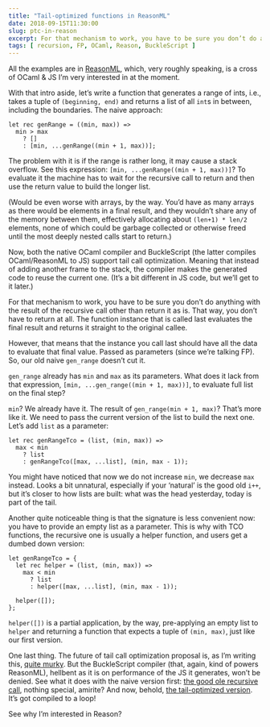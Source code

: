 ```yaml
---
title: "Tail-optimized functions in ReasonML"
date: 2018-09-15T11:30:00
slug: ptc-in-reason
excerpt: For that mechanism to work, you have to be sure you don’t do anything with the result of the recursive call other than return it as is. That way, you don’t have to return at all. The function instance that is called last evaluates the final result and returns it straight to the original callee.
tags: [ recursion, FP, OCaml, Reason, BuckleScript ]
---
```


All the examples are in [ReasonML](https://reasonml.github.io), which, very roughly speaking, is a cross of OCaml & JS I’m very interested in at the moment.

With that intro aside, let’s write a function that generates a range of ints, i.e., takes a tuple of `(beginning, end)` and returns a list of all `int`s in between, including the boundaries. The naive approach:

```reason
let rec genRange = ((min, max)) =>
  min > max
    ? []
    : [min, ...genRange((min + 1, max))];
```

The problem with it is if the range is rather long, it may cause a stack overflow. See this expression: `[min, ...genRange((min + 1, max))]`? To evaluate it the machine has to wait for the recursive call to return and then use the return value to build the longer list.

(Would be even worse with arrays, by the way. You’d have as many arrays as there would be elements in a final result, and they wouldn’t share any of the memory between them, effectively allocating about `(len+1) * len/2` elements, none of which could be garbage collected or otherwise freed until the most deeply nested calls start to return.)

Now, both the native OCaml compiler and BuckleScript (the latter compiles OCaml/ReasonML to JS) support tail call optimization. Meaning that instead of adding another frame to the stack, the compiler makes the generated code to reuse the current one. (It’s a bit different in JS code, but we’ll get to it later.)

For that mechanism to work, you have to be sure you don’t do anything with the result of the recursive call other than return it as is. That way, you don’t have to return at all. The function instance that is called last evaluates the final result and returns it straight to the original callee.

However, that means that the instance you call last should have all the data to evaluate that final value. Passed as parameters (since we’re talking FP). So, our old naive `gen_range` doesn’t cut it.

`gen_range` already has `min` and `max` as its parameters. What does it lack from that expression, `[min, ...gen_range((min + 1, max))]`, to evaluate full list on the final step?

`min`? We already have it. The result of `gen_range(min + 1, max)`? That’s more like it. We need to pass the current version of the list to build the next one. Let’s add `list` as a parameter:

```reason
let rec genRangeTco = (list, (min, max)) =>
  max < min
    ? list
    : genRangeTco([max, ...list], (min, max - 1));
```

You might have noticed that now we do not increase `min`, we decrease `max` instead. Looks a bit unnatural, especially if your ‘natural’ is the good old `i++`, but it’s closer to how lists are built: what was the head yesterday, today is part of the tail.

Another quite noticeable thing is that the signature is less convenient now: you have to provide an empty list as a parameter. This is why with TCO functions, the recursive one is usually a helper function, and users get a dumbed down version:

```reason
let genRangeTco = {
  let rec helper = (list, (min, max)) =>
    max < min
      ? list
      : helper([max, ...list], (min, max - 1));

  helper([]);
};
```

`helper([])` is a partial application, by the way, pre-applying an empty list to `helper` and returning a function that expects a tuple of `(min, max)`, just like our first version.

One last thing. The future of tail call optimization proposal is, as I’m writing this, [quite murky](https://www.reddit.com/r/node/comments/8qfhy0/what_happened_to_tco_tail_call_optimization_after/). But the BuckleScript compiler (that, again, kind of powers ReasonML), hellbent as it is on performance of the JS it generates, won’t be denied. See what it does with the naive version first: [the good ole recursive call](https://reasonml.github.io/en/try?rrjsx=true&reason=DYUwLgBATiDGEHMQDsBKBDZSIF4IAp8BbAS2QBoIj0APASjtwD4AoCKsiJq2t9iAPwQA2gF0+7AFwjSFCADpFSNJiSFZEANQQAjJWr06ogNwsgA), nothing special, amirite? And now, behold, [the tail-optimized version](https://reasonml.github.io/en/try?rrjsx=true&reason=DYUwLgBA5iB2BKBDWMAqBjA9hAvBA3gFAQSiQBOI6EAFiMAA4jm4QAUwAlgM5gA07ALadYAwYgAeASim4AfMRIRxEiAB5lIxUogB+UjzDalALlr0m5NgG0VAgHSOuvALoC2w0cskQAtBABGGQBuQkU6RmYbFylQgF9QoA). It’s got compiled to a loop!

See why I’m interested in Reason?

